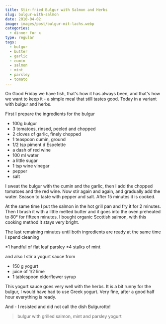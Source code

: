 ```yaml
---
title: Stir-fried Bulgur with Salmon and Herbs
slug: bulgur-with-salmon
date: 2010-04-02
image: images/post/bulgur-mit-lachs.webp
categories: 
  - dinner for x
type: regular
tags: 
  - bulgur
  - butter
  - garlic
  - cumin
  - salmon
  - mint
  - parsley
  - tomato
---
```


On Good Friday we have fish, that's how it has always been, and that's how we want to keep it - a simple meal that still tastes good. Today in a variant with bulgur and herbs.

First I prepare the ingredients for the bulgur

* 100g bulgur 
* 3 tomatoes, rinsed, peeled and chopped 
* 2 cloves of garlic, finely chopped 
* 1 teaspoon cumin, ground 
* 1/2 tsp piment d'Espelette 
* a dash of red wine 
* 100 ml water 
* a little sugar 
* 1 tsp wine vinegar 
* pepper 
* salt

I sweat the bulgur with the cumin and the garlic, then I add the chopped tomatoes and the red wine. Now stir again and again, and gradually add the water. Season to taste with pepper and salt. After 15 minutes it is cooked.

At the same time I put the salmon in the hot grill pan and fry it for 2 minutes. Then I brush it with a little melted butter and it goes into the oven preheated to 80° for fifteen minutes. I bought organic Scottish salmon, with this cooking method it stays very bright.

The last remaining minutes until both ingredients are ready at the same time I spend cleaning

*1 handful of flat leaf parsley 
*4 stalks of mint

and also I stir a yogurt sauce from

* 150 g yogurt 
* juice of 1/2 lime 
* 1 tablespoon elderflower syrup

This yogurt sauce goes very well with the herbs. It is a bit runny for the bulgur, I would have had to use Greek yogurt. Very fine, after a good half hour everything is ready.

And - I resisted and did not call the dish Bulgurotto!

> bulgur with grilled salmon, mint and parsley yogurt
